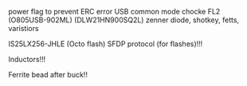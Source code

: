 power flag to prevent ERC error
USB common mode chocke FL2 (O805USB-902ML) (DLW21HN900SQ2L)
zenner diode, shotkey, fetts, varistiors

IS25LX256-JHLE (Octo flash)
SFDP protocol (for flashes)!!!

Inductors!!!

Ferrite bead after buck!!
